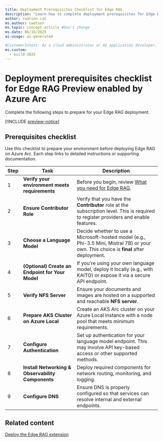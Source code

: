```yaml
---
title: Deployment Prerequisites Checklist for Edge RAG
description: "Learn how to complete deployment prerequisites for Edge RAG to ensure a successful setup for AI-powered applications."
author: cwatson-cat
ms.author: cwatson
ms.topic: concept-article #Don't change
ms.date: 06/16/2025
ai-usage: ai-generated

#CustomerIntent: As a cloud administrator or AI application developer, I want to complete the deployment prerequisites for Edge RAG so that I can ensure a successful setup and configuration of the environment for AI-powered applications.
ms.custom:
  - build-2025
---
```


# Deployment prerequisites checklist for Edge RAG Preview enabled by Azure Arc

Complete the following steps to prepare for your Edge RAG deployment.

[!INCLUDE [preview-notice](includes/preview-notice.md)]


## Prerequisites checklist

Use this checklist to prepare your environment before deploying Edge RAG on Azure Arc. Each step links to detailed instructions or supporting documentation.

| Step | Task | Description |
|------|------|-------------|
|1 |**Verify your environment meets requirements**|Before you begin, review [What you need for Edge RAG](requirements.md).|
| 2 | **Ensure Contributor Role** | Verify that you have the **Contributor** role at the subscription level. This is required to register providers and enable features. |
| 3 | **Choose a Language Model** | Decide whether to use a Microsoft-hosted model (e.g., Phi-3.5 Mini, Mistral 7B) or your own. This choice is **final** after deployment. |
| 4 | **(Optional) Create an Endpoint for Your Model** | If you're using your own language model, deploy it locally (e.g., with KAITO) or expose it via a secure API endpoint. |
| 5 | **Verify NFS Server** | Ensure your documents and images are hosted on a supported and reachable **NFS server**. |
| 6 | **Prepare AKS Cluster on Azure Local** | Create an AKS Arc cluster on your Azure Local instance with a node pool that meets minimum requirements. |
| 7 | **Configure Authentication** | Set up authentication for your language model endpoint. This may involve API key-based access or other supported methods. |
| 8 | **Install Networking & Observability Components** | Deploy required components for network routing, monitoring, and logging. |
| 9 | **Configure DNS** | Ensure DNS is properly configured so that services can resolve internal and external endpoints. |

## Related content

[Deploy the Edge RAG extension](deploy.md)